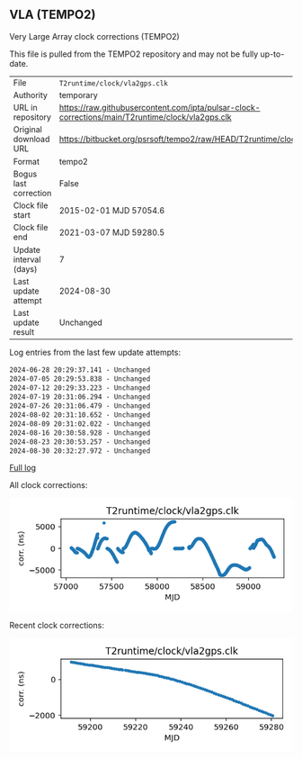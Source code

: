 
## VLA (TEMPO2)

Very Large Array clock corrections (TEMPO2)

This file is pulled from the TEMPO2 repository and may not be fully
up-to-date.

|     |     |
|:--- |:--- |
| File | `T2runtime/clock/vla2gps.clk` |
| Authority | temporary |
| URL in repository | <https://raw.githubusercontent.com/ipta/pulsar-clock-corrections/main/T2runtime/clock/vla2gps.clk> |
| Original download URL | <https://bitbucket.org/psrsoft/tempo2/raw/HEAD/T2runtime/clock/vla2gps.clk> |
| Format | tempo2 |
| Bogus last correction | False |
| Clock file start | 2015-02-01 MJD 57054.6 |
| Clock file end | 2021-03-07 MJD 59280.5 |
| Update interval (days) | 7 |
| Last update attempt | 2024-08-30 |
| Last update result | Unchanged |

Log entries from the last few update attempts:
```
2024-06-28 20:29:37.141 - Unchanged
2024-07-05 20:29:53.838 - Unchanged
2024-07-12 20:29:33.223 - Unchanged
2024-07-19 20:31:06.294 - Unchanged
2024-07-26 20:31:06.479 - Unchanged
2024-08-02 20:31:10.652 - Unchanged
2024-08-09 20:31:02.022 - Unchanged
2024-08-16 20:30:58.928 - Unchanged
2024-08-23 20:30:53.257 - Unchanged
2024-08-30 20:32:27.972 - Unchanged
```
[Full log](https://raw.githubusercontent.com/ipta/pulsar-clock-corrections/main/log/T2runtime/clock/vla2gps.clk.log)


All clock corrections:

![plot of all clock corrections](vla2gps.clk.png "All corrections")

Recent clock corrections:

![plot of recent clock corrections](vla2gps.clk.short.png "Recent corrections")

